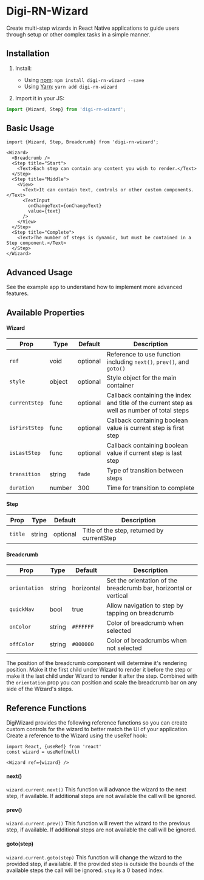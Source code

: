 # Digi-RN-Wizard

Create multi-step wizards in React Native applications to guide users through setup or other complex tasks in a simple manner.  

## Installation

1. Install:
    - Using [npm](https://www.npmjs.com/#getting-started): `npm install digi-rn-wizard --save`
    - Using [Yarn](https://yarnpkg.com/): `yarn add digi-rn-wizard`

2. Import it in your JS:

```js
import {Wizard, Step} from 'digi-rn-wizard';
```

## Basic Usage

```
import {Wizard, Step, Breadcrumb} from 'digi-rn-wizard';

<Wizard>
  <Breadcrumb />
  <Step title="Start">
    <Text>Each step can contain any content you wish to render.</Text>
  </Step>
  <Step title="Middle">
    <View>
      <Text>It can contain text, controls or other custom components.</Text>
      <TextInput
        onChangeText={onChangeText}
        value={text}
      />
    </View>
  </Step>
  <Step title="Complete">
    <Text>The number of steps is dynamic, but must be contained in a Step component.</Text>
  </Step>
</Wizard>
```

## Advanced Usage

See the example app to understand how to implement more advanced features.

## Available Properties

#### Wizard
| Prop | Type | Default  | Description |
|-----|-----------|----------------|-------------|
| `ref` | void | optional | Reference to use function including `next()`, `prev()`, and `goto()` |
| `style` | object | optional | Style object for the main container |
| `currentStep` | func | optional | Callback containing the index and title of the current step as well as number of total steps|
| `isFirstStep` | func | optional | Callback containing boolean value is current step is first step |
| `isLastStep` | func | optional | Callback containing boolean value if current step is last step |
| `transition` | string | `fade` | Type of transition between steps |
| `duration` | number | 300 | Time for transition to complete |

#### Step
| Prop | Type | Default  | Description |
|-----|-----------|----------------|-------------|
| `title` | string | optional | Title of the step, returned by currentStep |

#### Breadcrumb
| Prop | Type | Default  | Description |
|-----|-----------|----------------|-------------|
| `orientation` | string | horizontal | Set the orientation of the breadcrumb bar, horizontal or vertical |
| `quickNav` | bool | true | Allow navigation to step by tapping on breadcrumb |
| `onColor` | string | `#FFFFFF`| Color of breadcrumb when selected |
| `offColor` | string | `#000000` | Color of breadcrumbs when not selected |

The position of the breadcrumb component will determine it's rendering position.  Make it the first child under Wizard to render it before the step or make it the last child under Wizard to render it after the step.  Combined with the `orientation` prop you can position and scale the breadcrumb bar on any side of the Wizard's steps.

## Reference Functions

DigiWizard provides the following reference functions so you can create custom controls for the wizard to better match the UI of your application. Create a reference to the Wizard using the useRef hook:

```
import React, {useRef} from 'react'
const wizard = useRef(null)

<Wizard ref={wizard} />
```

#### next()  

`wizard.current.next()` This function will advance the wizard to the next step, if available. If additional steps are not available the call will be ignored.

#### prev()  

`wizard.current.prev()` This function will revert the wizard to the previous step, if available. If additional steps are not available the call will be ignored.

#### goto(step)  

`wizard.current.goto(step)` This function will change the wizard to the provided step, if available. If the provided step is outside the bounds of the available steps the call will be ignored. `step` is a 0 based index.